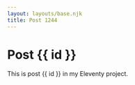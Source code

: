 ```yaml
---
layout: layouts/base.njk
title: Post 1244
---
```


# Post {{ id }}

This is post {{ id }} in my Eleventy project.
